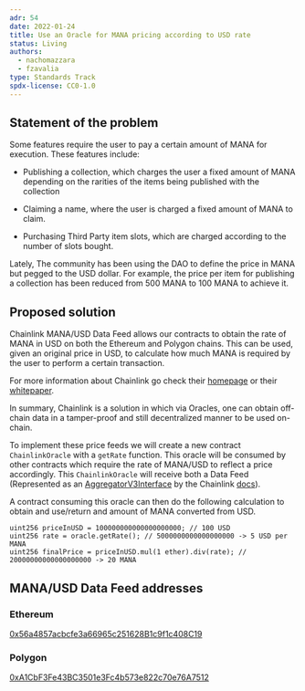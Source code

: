 ```yaml
---
adr: 54
date: 2022-01-24
title: Use an Oracle for MANA pricing according to USD rate
status: Living
authors:
  - nachomazzara
  - fzavalia
type: Standards Track
spdx-license: CC0-1.0
---
```


## Statement of the problem

Some features require the user to pay a certain amount of MANA for execution. These features include:

- Publishing a collection, which charges the user a fixed amount of MANA depending on the rarities of the items being published with the collection

- Claiming a name, where the user is charged a fixed amount of MANA to claim.

- Purchasing Third Party item slots, which are charged according to the number of slots bought.

Lately, The community has been using the DAO to define the price in MANA but pegged to the USD dollar. For example, the price per item for publishing a collection has been reduced from 500 MANA to 100 MANA to achieve it.

## Proposed solution

Chainlink MANA/USD Data Feed allows our contracts to obtain the rate of MANA in USD on both the Ethereum and Polygon chains. This can be used, given an original price in USD, to calculate how much MANA is required by the user to perform a certain transaction.

For more information about Chainlink go check their [homepage](https://chain.link/) or their [whitepaper](https://chain.link/whitepaper).

In summary, Chainlink is a solution in which via Oracles, one can obtain off-chain data in a tamper-proof and still decentralized manner to be used on-chain.

To implement these price feeds we will create a new contract `ChainlinkOracle` with a `getRate` function. This oracle will be consumed by other contracts which require the rate of MANA/USD to reflect a price accordingly. This `ChainlinkOracle` will receive both a Data Feed (Represented as an [AggregatorV3Interface](https://github.com/smartcontractkit/chainlink/blob/develop/contracts/src/v0.7/interfaces/AggregatorV3Interface.sol) by the Chainlink [docs](https://docs.chain.link/docs/get-the-latest-price/#solidity)).

A contract consuming this oracle can then do the following calculation to obtain and use/return and amount of MANA converted from USD.

```
uint256 priceInUSD = 100000000000000000000; // 100 USD
uint256 rate = oracle.getRate(); // 5000000000000000000 -> 5 USD per MANA
uint256 finalPrice = priceInUSD.mul(1 ether).div(rate); // 20000000000000000000 -> 20 MANA
```

## MANA/USD Data Feed addresses

### Ethereum

[0x56a4857acbcfe3a66965c251628B1c9f1c408C19](https://etherscan.io/address/0x56a4857acbcfe3a66965c251628B1c9f1c408C19)

### Polygon

[0xA1CbF3Fe43BC3501e3Fc4b573e822c70e76A7512](https://polygonscan.com/address/0xA1CbF3Fe43BC3501e3Fc4b573e822c70e76A7512)
